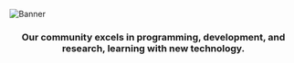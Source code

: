 <!-- GitHub Header Image -->
![Banner](/profile/images/server101-banner.jpg)

<!--<img align="center" src="./images/server101-banner.jpg" alt="GitHub header" width="100%"/> -->

<h3 align="center">Our community excels in programming, development, and research, learning with new technology.</h3>

<!-- Our community excels in space, military, and national development, leading in technology. -->
